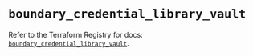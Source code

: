 # `boundary_credential_library_vault`

Refer to the Terraform Registry for docs: [`boundary_credential_library_vault`](https://registry.terraform.io/providers/hashicorp/boundary/1.3.1/docs/resources/credential_library_vault).
